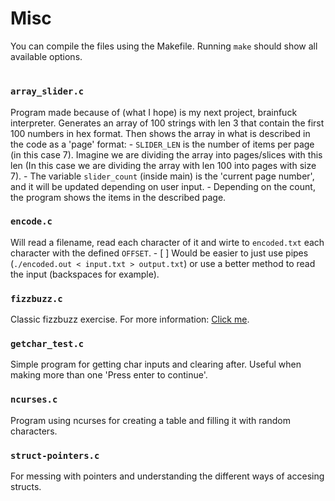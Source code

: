 # Misc
You can compile the files using the Makefile. Running `make` should show all available options.

#

### `array_slider.c`
Program made because of (what I hope) is my next project, brainfuck interpreter.
Generates an array of 100 strings with len 3 that contain the first 100 numbers in hex format. Then shows the array in what is described in the code as a 'page' format:
    - `SLIDER_LEN` is the number of items per page (in this case 7). Imagine we are dividing the array into pages/slices with this len (In this case we are dividing the array with len 100 into pages with size 7).
    - The variable `slider_count` (inside main) is the 'current page number', and it will be updated depending on user input.
    - Depending on the count, the program shows the items in the described page.

### `encode.c`
Will read a filename, read each character of it and wirte to `encoded.txt` each character with the defined `OFFSET`.
    - [ ] Would be easier to just use pipes (`./encoded.out < input.txt > output.txt`) or use a better method to read the input (backspaces for example).

### `fizzbuzz.c`
Classic fizzbuzz exercise. For more information: [Click me](https://en.wikipedia.org/wiki/Fizz_buzz).

### `getchar_test.c`
Simple program for getting char inputs and clearing after. Useful when making more than one 'Press enter to continue'.

### `ncurses.c`
Program using ncurses for creating a table and filling it with random characters.

### `struct-pointers.c`
For messing with pointers and understanding the different ways of accesing structs.
